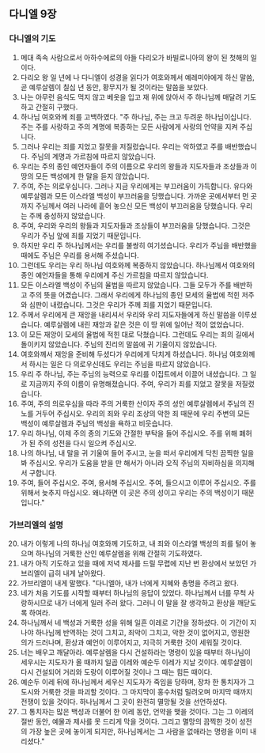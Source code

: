 ## 다니엘 9장

### 다니엘의 기도
1. 메대 족속 사람으로서 아하수에로의 아들 다리오가 바빌로니아의 왕이 된 첫해의 일이다.
2. 다리오 왕 일 년에 나 다니엘이 성경을 읽다가 여호와께서 예레미야에게 하신 말씀, 곧 예루살렘이 칠십 년 동안, 황무지가 될 것이라는 말씀을 보았다.
3. 나는 아무런 음식도 먹지 않고 베옷을 입고 재 위에 앉아서 주 하나님께 매달려 기도하고 간절히 구했다.
4. 하나님 여호와께 죄를 고백하였다. "주 하나님, 주는 크고 두려운 하나님이십니다. 주는 주를 사랑하고 주의 계명에 복종하는 모든 사람에게 사랑의 언약을 지켜 주십니다.
5. 그러나 우리는 죄를 지었고 잘못을 저질렀습니다. 우리는 악하였고 주를 배반했습니다. 주님의 계명과 가르침에 따르지 않았습니다.
6. 우리는 주의 종인 예언자들이 주의 이름으로 우리의 왕들과 지도자들과 조상들과 이 땅의 모든 백성에게 한 말을 듣지 않았습니다.
7. 주여, 주는 의로우십니다. 그러나 지금 우리에게는 부끄러움이 가득합니다. 유다와 예루살렘과 모든 이스라엘 백성이 부끄러움을 당했습니다. 가까운 곳에서부터 먼 곳까지 주님께서 여러 나라에 흩어 놓으신 모든 백성이 부끄러움을 당했습니다. 우리는 주께 충성하지 않았습니다.
8. 주여, 우리와 우리의 왕들과 지도자들과 조상들이 부끄러움을 당했습니다. 그것은 우리가 주님 앞에 죄를 지었기 때문입니다.
9. 하지만 우리 주 하나님께서는 우리를 불쌍히 여기셨습니다. 우리가 주님을 배반했을 때에도 주님은 우리를 용서해 주셨습니다.
10. 그런데도 우리는 우리 하나님 여호와께 복종하지 않았습니다. 하나님께서 여호와의 종인 예언자들을 통해 우리에게 주신 가르침을 따르지 않았습니다.
11. 모든 이스라엘 백성이 주님의 율법을 따르지 않았습니다. 그들 모두가 주를 배반하고 주의 뜻을 어겼습니다. 그래서 우리에게 하나님의 종인 모세의 율법에 적힌 저주와 심판이 내렸습니다. 그것은 우리가 주께 죄를 지었기 때문입니다.
12. 주께서 우리에게 큰 재앙을 내리셔서 우리와 우리 지도자들에게 하신 말씀을 이루셨습니다. 예루살렘에 내린 재앙과 같은 것은 이 땅 위에 일어난 적이 없었습니다.
13. 이 모든 재앙이 모세의 율법에 적힌 대로 닥쳤습니다. 그런데도 우리는 죄의 길에서 돌이키지 않았습니다. 주님의 진리의 말씀에 귀 기울이지 않았습니다.
14. 여호와께서 재앙을 준비해 두셨다가 우리에게 닥치게 하셨습니다. 하나님 여호와께서 하시는 일은 다 의로우신데도 우리는 주님을 따르지 않았습니다.
15. 우리 주 하나님, 주는 주님의 능력으로 우리를 이집트에서 이끌어 내셨습니다. 그 일로 지금까지 주의 이름이 유명해졌습니다. 주여, 우리가 죄를 지었고 잘못을 저질렀습니다.
16. 주여, 주의 의로우심을 따라 주의 거룩한 산이자 주의 성인 예루살렘에서 주님의 진노를 거두어 주십시오. 우리의 죄와 우리 조상의 악한 죄 때문에 우리 주변의 모든 백성이 예루살렘과 주님의 백성을 욕하고 비웃습니다.
17. 우리 하나님, 이제 주의 종의 기도와 간절한 부탁을 들어 주십시오. 주를 위해 폐허가 된 주의 성전을 다시 일으켜 주십시오.
18. 나의 하나님, 내 말을 귀 기울여 들어 주시고, 눈을 떠서 우리에게 닥친 끔찍한 일을 봐 주십시오. 우리가 도움을 받을 만 해서가 아니라 오직 주님의 자비하심을 의지해서 구합니다.
19. 주여, 들어 주십시오. 주여, 용서해 주십시오. 주여, 들으시고 이루어 주십시오. 주를 위해서 늦추지 마십시오. 왜냐하면 이 곳은 주의 성이고 우리는 주의 백성이기 때문입니다."
### 가브리엘의 설명
20. 내가 이렇게 나의 하나님 여호와께 기도하고, 내 죄와 이스라엘 백성의 죄를 털어 놓으며 하나님의 거룩한 산인 예루살렘을 위해 간절히 기도하였다.
21. 내가 아직 기도하고 있을 때에 저녁 제사를 드릴 무렵에 지난 번 환상에서 보았던 가브리엘이 급히 내게 날아왔다.
22. 가브리엘이 내게 말했다. "다니엘아, 내가 너에게 지혜와 총명을 주려고 왔다.
23. 네가 처음 기도를 시작할 때부터 하나님의 응답이 있었다. 하나님께서 너를 무척 사랑하시므로 내가 너에게 일러 주러 왔다. 그러니 이 말을 잘 생각하고 환상을 깨닫도록 하여라.
24. 하나님께서 네 백성과 거룩한 성을 위해 일흔 이레로 기간을 정하셨다. 이 기간이 지나야 하나님께 반역하는 것이 그치고, 죄악이 그치고, 악한 것이 없어지고, 영원한 의가 드러나며, 환상과 예언이 이루어지고, 지극히 거룩한 것이 세워질 것이다.
25. 너는 배우고 깨달아라. 예루살렘을 다시 건설하라는 명령이 있을 때부터 하나님이 세우시는 지도자가 올 때까지 일곱 이레와 예순두 이레가 지날 것이다. 예루살렘이 다시 건설되어 거리와 도랑이 이루어질 것이나 그 때는 힘든 때이다.
26. 예순두 이레 뒤에 하나님께서 세우신 지도자가 죽임을 당하며, 장차 한 통치자가 그 도시와 거룩한 것을 파괴할 것이다. 그 마지막이 홍수처럼 밀려오며 마지막 때까지 전쟁이 있을 것이다. 하나님께서 그 곳이 완전히 멸망될 것을 선언하셨다.
27. 그 통치자는 많은 백성과 더불어 한 이레 동안, 언약을 맺을 것이다. 그는 그 이레의 절반 동안, 예물과 제사를 못 드리게 막을 것이다. 그리고 멸망의 끔찍한 것이 성전의 가장 높은 곳에 놓이게 되지만, 하나님께서는 그 사람을 없애라는 명령을 이미 내리셨다."